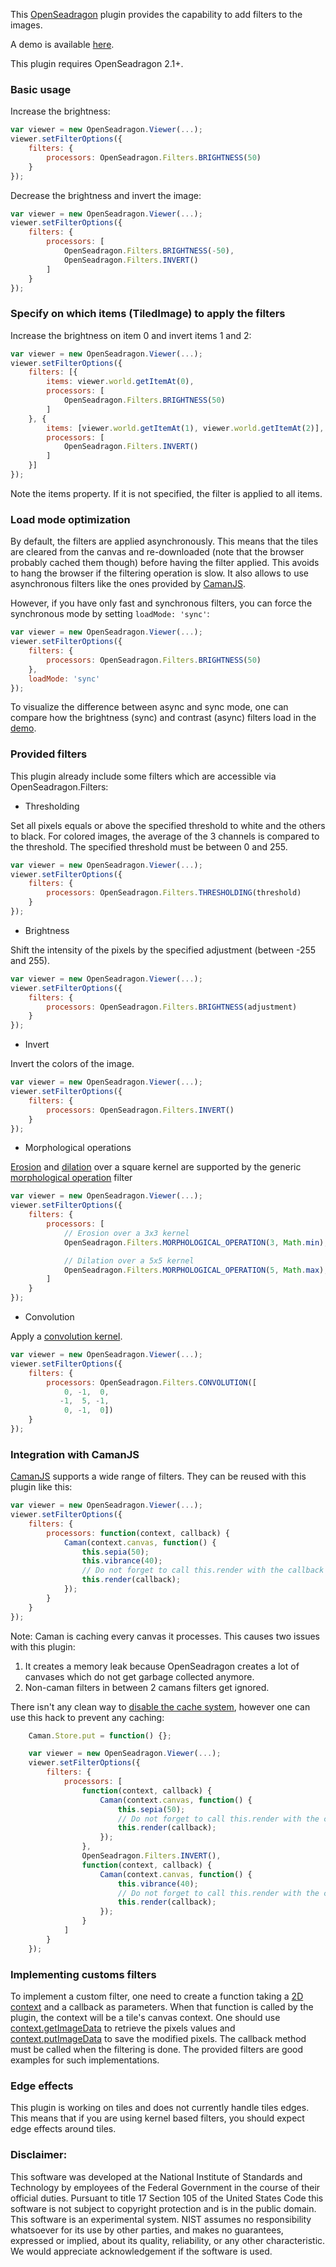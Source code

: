 This [OpenSeadragon](http://openseadragon.github.io/) plugin provides 
the capability to add filters to the images.

A demo is available [here](https://pages.nist.gov/OpenSeadragonFiltering/).

This plugin requires OpenSeadragon 2.1+.

### Basic usage

Increase the brightness:
`````javascript
var viewer = new OpenSeadragon.Viewer(...);
viewer.setFilterOptions({
    filters: {
        processors: OpenSeadragon.Filters.BRIGHTNESS(50)
    }
});
`````

Decrease the brightness and invert the image:
`````javascript
var viewer = new OpenSeadragon.Viewer(...);
viewer.setFilterOptions({
    filters: {
        processors: [
            OpenSeadragon.Filters.BRIGHTNESS(-50),
            OpenSeadragon.Filters.INVERT()
        ]
    }
});
`````

### Specify on which items (TiledImage) to apply the filters

Increase the brightness on item 0 and invert items 1 and 2:
`````javascript
var viewer = new OpenSeadragon.Viewer(...);
viewer.setFilterOptions({
    filters: [{
        items: viewer.world.getItemAt(0),
        processors: [
            OpenSeadragon.Filters.BRIGHTNESS(50)
        ]
    }, {
        items: [viewer.world.getItemAt(1), viewer.world.getItemAt(2)],
        processors: [
            OpenSeadragon.Filters.INVERT()
        ]
    }]
});
`````
Note the items property. If it is not specified, the filter is applied to all
items.

### Load mode optimization

By default, the filters are applied asynchronously. This means that the tiles are
cleared from the canvas and re-downloaded (note that the browser probably cached
them though) before having the filter applied. This avoids to hang the browser
if the filtering operation is slow. It also allows to use asynchronous filters
like the ones provided by [CamanJS](http://camanjs.com).

However, if you have only fast and synchronous filters, you can force the
synchronous mode by setting `loadMode: 'sync'`:

`````javascript
var viewer = new OpenSeadragon.Viewer(...);
viewer.setFilterOptions({
    filters: {
        processors: OpenSeadragon.Filters.BRIGHTNESS(50)
    },
    loadMode: 'sync'
});
`````

To visualize the difference between async and sync mode, one can compare how
the brightness (sync) and contrast (async) filters load in the
[demo](https://pages.nist.gov/OpenSeadragonFiltering/).

### Provided filters

This plugin already include some filters which are accessible via
OpenSeadragon.Filters:

* Thresholding

Set all pixels equals or above the specified threshold to white and the others
to black. For colored images, the average of the 3 channels is compared to the
threshold. The specified threshold must be between 0 and 255.

`````javascript
var viewer = new OpenSeadragon.Viewer(...);
viewer.setFilterOptions({
    filters: {
        processors: OpenSeadragon.Filters.THRESHOLDING(threshold)
    }
});
`````

* Brightness

Shift the intensity of the pixels by the specified adjustment
(between -255 and 255). 

`````javascript
var viewer = new OpenSeadragon.Viewer(...);
viewer.setFilterOptions({
    filters: {
        processors: OpenSeadragon.Filters.BRIGHTNESS(adjustment)
    }
});
`````

* Invert

Invert the colors of the image.

`````javascript
var viewer = new OpenSeadragon.Viewer(...);
viewer.setFilterOptions({
    filters: {
        processors: OpenSeadragon.Filters.INVERT()
    }
});
`````

* Morphological operations

[Erosion](https://en.wikipedia.org/wiki/Erosion_%28morphology%29)
and [dilation](https://en.wikipedia.org/wiki/Dilation_%28morphology%29)
over a square kernel are supported by the generic
[morphological operation](https://en.wikipedia.org/wiki/Mathematical_morphology)
filter

`````javascript
var viewer = new OpenSeadragon.Viewer(...);
viewer.setFilterOptions({
    filters: {
        processors: [
            // Erosion over a 3x3 kernel
            OpenSeadragon.Filters.MORPHOLOGICAL_OPERATION(3, Math.min),

            // Dilation over a 5x5 kernel
            OpenSeadragon.Filters.MORPHOLOGICAL_OPERATION(5, Math.max),
        ]
    }
});
`````

* Convolution

Apply a [convolution kernel](https://en.wikipedia.org/wiki/Kernel_%28image_processing%29#Convolution).

`````javascript
var viewer = new OpenSeadragon.Viewer(...);
viewer.setFilterOptions({
    filters: {
        processors: OpenSeadragon.Filters.CONVOLUTION([
            0, -1,  0,
           -1,  5, -1,
            0, -1,  0])
    }
});
`````

### Integration with CamanJS

[CamanJS](http://camanjs.com) supports a wide range of filters. They can be
reused with this plugin like this:

`````javascript
var viewer = new OpenSeadragon.Viewer(...);
viewer.setFilterOptions({
    filters: {
        processors: function(context, callback) {
            Caman(context.canvas, function() {
                this.sepia(50);
                this.vibrance(40);
                // Do not forget to call this.render with the callback
                this.render(callback);
            });
        }
    }
});
`````

Note: Caman is caching every canvas it processes. This causes two issues with
this plugin:
1. It creates a memory leak because OpenSeadragon creates a lot of canvases
which do not get garbage collected anymore.
2. Non-caman filters in between 2 camans filters get ignored.

There isn't any clean way to
[disable the cache system](https://github.com/meltingice/CamanJS/issues/185),
however one can use this hack to prevent any caching:

`````javascript
    Caman.Store.put = function() {};

    var viewer = new OpenSeadragon.Viewer(...);
    viewer.setFilterOptions({
        filters: {
            processors: [
                function(context, callback) {
                    Caman(context.canvas, function() {
                        this.sepia(50);
                        // Do not forget to call this.render with the callback
                        this.render(callback);
                    });
                },
                OpenSeadragon.Filters.INVERT(),
                function(context, callback) {
                    Caman(context.canvas, function() {
                        this.vibrance(40);
                        // Do not forget to call this.render with the callback
                        this.render(callback);
                    });
                }
            ]
        }
    });
`````

### Implementing customs filters

To implement a custom filter, one need to create a function taking a
[2D context](https://developer.mozilla.org/en-US/docs/Web/API/CanvasRenderingContext2D)
and a callback as parameters. When that function is called by the plugin,
the context will be a tile's canvas context. One should use
[context.getImageData](https://developer.mozilla.org/en-US/docs/Web/API/CanvasRenderingContext2D/getImageData)
to retrieve the pixels values and
[context.putImageData](https://developer.mozilla.org/en-US/docs/Web/API/CanvasRenderingContext2D/putImageData)
to save the modified pixels.
The callback method must be called when the filtering is done. The provided
filters are good examples for such implementations.

### Edge effects

This plugin is working on tiles and does not currently handle tiles edges.
This means that if you are using kernel based filters, you should expect
edge effects around tiles.

### Disclaimer:

This software was developed at the National Institute of Standards and
Technology by employees of the Federal Government in the course of
their official duties. Pursuant to title 17 Section 105 of the United
States Code this software is not subject to copyright protection and is
in the public domain. This software is an experimental system. NIST assumes
no responsibility whatsoever for its use by other parties, and makes no
guarantees, expressed or implied, about its quality, reliability, or
any other characteristic. We would appreciate acknowledgement if the
software is used.
